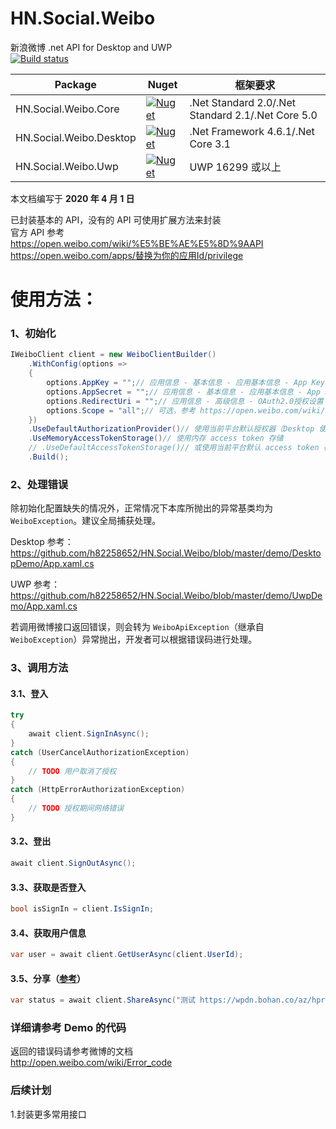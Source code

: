 ﻿# HN.Social.Weibo
新浪微博 .net API for Desktop and UWP  
[![Build status](https://github.com/h82258652/HN.Social.Weibo/workflows/CI/badge.svg)](https://github.com/h82258652/HN.Social.Weibo/workflows/CI/badge.svg)

| Package                 | Nuget                                                                                                                          | 框架要求                                          |
| -                       | -                                                                                                                              | -                                                 |
| HN.Social.Weibo.Core    | [![Nuget](https://img.shields.io/nuget/v/HN.Social.Weibo.Core.svg)](https://www.nuget.org/packages/HN.Social.Weibo.Core)       | .Net Standard 2.0/.Net Standard 2.1/.Net Core 5.0 |
| HN.Social.Weibo.Desktop | [![Nuget](https://img.shields.io/nuget/v/HN.Social.Weibo.Desktop.svg)](https://www.nuget.org/packages/HN.Social.Weibo.Desktop) | .Net Framework 4.6.1/.Net Core 3.1                |
| HN.Social.Weibo.Uwp     | [![Nuget](https://img.shields.io/nuget/v/HN.Social.Weibo.Uwp.svg)](https://www.nuget.org/packages/HN.Social.Weibo.Uwp)         | UWP 16299 或以上                                  |

本文档编写于 **2020 年 4 月 1 日**

已封装基本的 API，没有的 API 可使用扩展方法来封装  
官方 API 参考  
https://open.weibo.com/wiki/%E5%BE%AE%E5%8D%9AAPI  
https://open.weibo.com/apps/替换为你的应用Id/privilege  

# 使用方法：
### 1、初始化
```C#
IWeiboClient client = new WeiboClientBuilder()
    .WithConfig(options =>
    {
        options.AppKey = "";// 应用信息 - 基本信息 - 应用基本信息 - App Key
        options.AppSecret = "";// 应用信息 - 基本信息 - 应用基本信息 - App Secret
        options.RedirectUri = "";// 应用信息 - 高级信息 - OAuth2.0授权设置 - 授权回调页
        options.Scope = "all";// 可选，参考 https://open.weibo.com/wiki/Scope
    })
    .UseDefaultAuthorizationProvider()// 使用当前平台默认授权器（Desktop 使用 Winform 的 WebBrowser，UWP 使用 WebView）
    .UseMemoryAccessTokenStorage()// 使用内存 access token 存储
    // .UseDefaultAccessTokenStorage()// 或使用当前平台默认 access token 存储（Desktop 使用独立存储，UWP 使用 PasswordVault）
    .Build();
```

### 2、处理错误

除初始化配置缺失的情况外，正常情况下本库所抛出的异常基类均为 ``WeiboException``。建议全局捕获处理。  

Desktop 参考：  
https://github.com/h82258652/HN.Social.Weibo/blob/master/demo/DesktopDemo/App.xaml.cs

UWP 参考：  
https://github.com/h82258652/HN.Social.Weibo/blob/master/demo/UwpDemo/App.xaml.cs

若调用微博接口返回错误，则会转为 ``WeiboApiException``（继承自 ``WeiboException``）异常抛出，开发者可以根据错误码进行处理。

### 3、调用方法
#### 3.1、登入
```C#
try
{
    await client.SignInAsync();
}
catch (UserCancelAuthorizationException)
{
    // TODO 用户取消了授权
}
catch (HttpErrorAuthorizationException)
{
    // TODO 授权期间网络错误
}
```
#### 3.2、登出
```C#
await client.SignOutAsync();
```
#### 3.3、获取是否登入
```C#
bool isSignIn = client.IsSignIn;
```
#### 3.4、获取用户信息
```C#
var user = await client.GetUserAsync(client.UserId);
```
#### 3.5、分享（[参考](https://open.weibo.com/wiki/2/statuses/share)）
```C#
var status = await client.ShareAsync("测试 https://wpdn.bohan.co/az/hprichbg/rb/MandelaMonument_EN-US8903823453_1920x1080.jpg");
```

### 详细请参考 Demo 的代码

返回的错误码请参考微博的文档  
http://open.weibo.com/wiki/Error_code

### 后续计划

1.封装更多常用接口  
